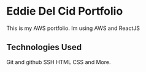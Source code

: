 # Eddie Del Cid Portfolio
This is my AWS portfolio. Im using AWS and ReactJS

## Technologies Used

Git and github
SSH
HTML
CSS
and More.
